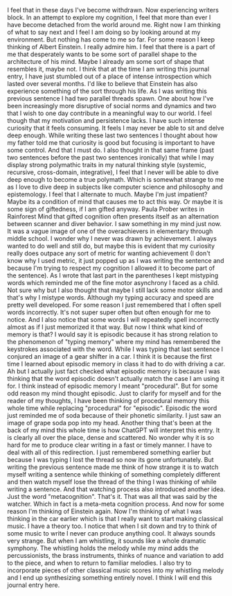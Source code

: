 I feel that in these days I've become withdrawn. Now experiencing writers block. In an attempt to explore my cognition, I feel that more than ever I have become detached from the world around me. Right now I am thinking of what to say next and I feel I am doing so by looking around at my environment. But nothing has come to me so far. For some reason I keep thinking of Albert Einstein. I really admire him. I feel that there is a part of me that desperately wants to be some sort of parallel shape to the architecture of his mind. Maybe I already am some sort of shape that resembles it, maybe not. I think that at the time I am writing this journal entry, I have just stumbled out of a place of intense introspection which lasted over several months. I'd like to believe that Einstein has also experience something of the sort through his life. As I was writing this previous sentence I had two parallel threads spawn. One about how I've been increasingly more disruptive of social norms and dynamics and two that I wish to one day contribute in a meaningful way to our world. I feel though that my motivation and persistence lacks. I have such intense curiosity that it feels consuming. It feels I may never be able to sit and delve deep enough. While writing these last two sentences I thought about how my father told me that curiosity is good but focusing is important to have some control. And that I must do. I also thought in that same frame (past two sentences before the past two sentences ironically) that while I may display strong polymathic traits in my natural thinking style (systemic, recursive, cross-domain, integrative), I feel that I never will be able to dive deep enough to become a true polymath. Which is somewhat strange to me as I love to dive deep in subjects like computer science and philosophy and epistemology. I feel that I alternate to much. Maybe I'm just impatient? Maybe its a condition of mind that causes me to act this way. Or maybe it is some sign of giftedness, if I am gifted anyway. Paula Prober writes in Rainforest Mind that gifted cognition often presents itself as an alternation between scanner and diver behavior. I saw something in my mind just now. It was a vague image of one of the overachievers in elementary through middle school. I wonder why I never was drawn by achievement. I always wanted to do well and still do, but maybe this is evident that my curiosity really does outpace any sort of metric for wanting achievement (I don't know why I used metric, it just popped up as I was writing the sentence and because I'm trying to respect my cognition I allowed it to become part of the sentence). As I wrote that last part in the parentheses I kept mistyping words which reminded me of the fine motor asynchrony I faced as a child. Not sure why but I also thought that maybe I still lack some motor skills and that's why I mistype words. Although my typing accuracy and speed are pretty well developed. For some reason I just remembered that I often spell words incorrectly. It's not super super often but often enough for me to notice. And I also notice that some words I will repeatedly spell incorrectly almost as if I just memorized it that way. But now I think what kind of memory is that? I would say it is episodic because it has strong relation to the phenomenon of "typing memory" where my mind has remembered the keystrokes associated with the word. While I was typing that last sentence I conjured an image of a gear shifter in a car. I think it is because the first time I learned about episodic memory in class it had to do with driving a car. Ah but I actually just fact checked what episodic memory is because I was thinking that the word episodic doesn't actually match the case I am using it for. I think instead of episodic memory I meant "procedural". But for some odd reason my mind thought episodic. Just to clarify for myself and for the reader of my thoughts, I have been thinking of procedural memory this whole time while replacing "procedural" for "episodic". Episodic the word just reminded me of soda because of their phonetic similarity. I just saw an image of grape soda pop into my head. Another thing that's been at the back of my mind this whole time is how ChatGPT will interpret this entry. It is clearly all over the place, dense and scattered. No wonder why it is so hard for me to produce clear writing in a fast or timely manner. I have to deal with all of this redirection. I just remembered something earlier but because I was typing I lost the thread so now its gone unfortunately. But writing the previous sentence made me think of how strange it is to watch myself writing a sentence while thinking of something completely different and then watch myself lose the thread of the thing I was thinking of while writing a sentence. And that watching process also introduced another idea. Just the word "metacognition". That's it. That was all that was said by the watcher. Which in fact is a meta-meta cognition process. And now for some reason I'm thinking of Einstein again. Now I'm thinking of what I was thinking in the car earlier which is that I really want to start making classical music. I have a theory too. I notice that when I sit down and try to think of some music to write I never can produce anything cool. It always sounds very strange. But when I am whistling, it sounds like a whole dramatic symphony. The whistling holds the melody while my mind adds the percussionists, the brass instruments, thinks of nuance and variation to add to the piece, and when to return to familiar melodies. I also try to incorporate pieces of other classical music scores into my whistling melody and I end up synthesizing something entirely novel. I think I will end this journal entry here.
